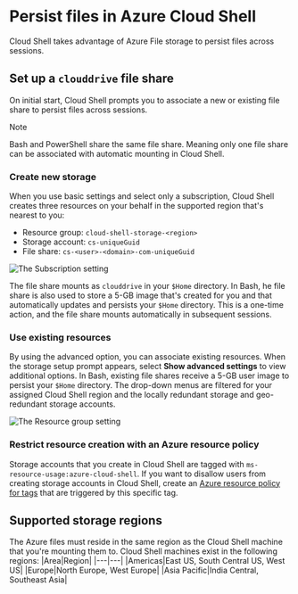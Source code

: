 # Persist files in Azure Cloud Shell
Cloud Shell takes advantage of Azure File storage to persist files across sessions.

## Set up a `clouddrive` file share
On initial start, Cloud Shell prompts you to associate a new or existing file share to persist files across sessions.

> [!NOTE]
> Bash and PowerShell share the same file share. Meaning only one file share can be associated with automatic mounting in Cloud Shell.

### Create new storage

When you use basic settings and select only a subscription, Cloud Shell creates three resources on your behalf in the supported region that's nearest to you:
* Resource group: `cloud-shell-storage-<region>`
* Storage account: `cs-uniqueGuid`
* File share: `cs-<user>-<domain>-com-uniqueGuid`

![The Subscription setting](media/persisting-shell-storage/basic-storage.png)

The file share mounts as `clouddrive` in your `$Home` directory. In Bash, he file share is also used to store a 5-GB image that's created for you and that automatically updates and persists your `$Home` directory. This is a one-time action, and the file share mounts automatically in subsequent sessions.

### Use existing resources

By using the advanced option, you can associate existing resources. When the storage setup prompt appears, select **Show advanced settings** to view additional options. In Bash, existing file shares receive a 5-GB user image to persist your `$Home` directory. The drop-down menus are filtered for your assigned Cloud Shell region and the locally redundant storage and geo-redundant storage accounts.

![The Resource group setting](media/persisting-shell-storage/advanced-storage.png)

### Restrict resource creation with an Azure resource policy
Storage accounts that you create in Cloud Shell are tagged with `ms-resource-usage:azure-cloud-shell`. If you want to disallow users from creating storage accounts in Cloud Shell, create an [Azure resource policy for tags](https://docs.microsoft.com/azure/azure-resource-manager/resource-manager-policy-tags) that are triggered by this specific tag.

## Supported storage regions
The Azure files must reside in the same region as the Cloud Shell machine that you're mounting them to. Cloud Shell machines exist in the following regions:
|Area|Region|
|---|---|
|Americas|East US, South Central US, West US|
|Europe|North Europe, West Europe|
|Asia Pacific|India Central, Southeast Asia|

